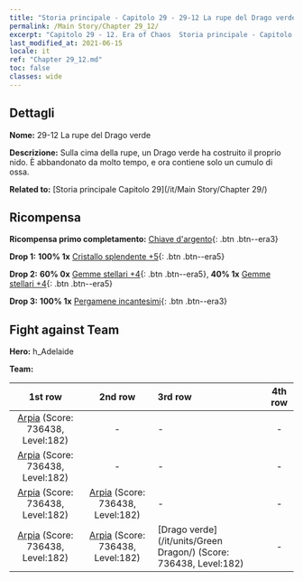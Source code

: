 ```yaml
---
title: "Storia principale - Capitolo 29 - 29-12 La rupe del Drago verde"
permalink: /Main Story/Chapter 29_12/
excerpt: "Capitolo 29 - 12. Era of Chaos  Storia principale - Capitolo 29_12. 29-12 La rupe del Drago verde"
last_modified_at: 2021-06-15
locale: it
ref: "Chapter 29_12.md"
toc: false
classes: wide
---
```


## Dettagli

 **Nome:** 29-12 La rupe del Drago verde

 **Descrizione:** Sulla cima della rupe, un Drago verde ha costruito il proprio nido. È abbandonato da molto tempo, e ora contiene solo un cumulo di ossa.

 **Related to:** [Storia principale Capitolo 29](/it/Main Story/Chapter 29/)

## Ricompensa

 **Ricompensa primo completamento:** [Chiave d'argento](/ItemsIT/con_693/){: .btn .btn--era3}

 **Drop 1:** **100% 1x** [Cristallo splendente +5](/ItemsIT/mat_101/){: .btn .btn--era5}

 **Drop 2:** **60% 0x** [Gemme stellari +4](/ItemsIT/mat_93/){: .btn .btn--era5}, **40% 1x** [Gemme stellari +4](/ItemsIT/mat_93/){: .btn .btn--era5}

 **Drop 3:** **100% 1x** [Pergamene incantesimi](/ItemsIT/con_694/){: .btn .btn--era3}


## Fight against Team
 **Hero:** h_Adelaide

 **Team:**


  | 1st row | 2nd row | 3rd row | 4th row |
  |:----:|:----:|:----|:----:|
  | [Arpia](/it/units/Harpy/) (Score: 736438, Level:182)  | - | - | - |
  | [Arpia](/it/units/Harpy/) (Score: 736438, Level:182)  | - | - | - |
  | [Arpia](/it/units/Harpy/) (Score: 736438, Level:182)  | [Arpia](/it/units/Harpy/) (Score: 736438, Level:182)  | - | - |
  | [Arpia](/it/units/Harpy/) (Score: 736438, Level:182)  | [Arpia](/it/units/Harpy/) (Score: 736438, Level:182)  | [Drago verde](/it/units/Green Dragon/) (Score: 736438, Level:182)  | - |


